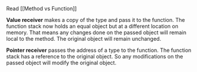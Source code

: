 Read [[Method vs Function]]

**Value receiver** makes a copy of the type and pass it to the function. The function stack now holds an equal object but at a different location on memory. That means any changes done on the passed object will remain local to the method. The original object will remain unchanged.

**Pointer receiver** passes the address of a type to the function. The function stack has a reference to the original object. So any modifications on the passed object will modify the original object.

